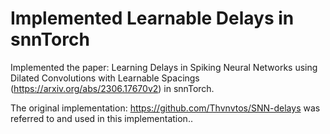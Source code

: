 # Implemented Learnable Delays in snnTorch

Implemented the paper:
Learning Delays in Spiking Neural Networks using Dilated Convolutions with Learnable Spacings (https://arxiv.org/abs/2306.17670v2) in snnTorch.

The original implementation: https://github.com/Thvnvtos/SNN-delays was referred to and used in this implementation..
